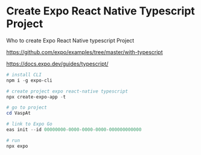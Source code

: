 # Create Expo React Native Typescript Project
Who to create Expo React Native typescript Project

https://github.com/expo/examples/tree/master/with-typescript

https://docs.expo.dev/guides/typescript/

```powershell
# install CLI
npm i -g expo-cli

# create project expo react-native typescript
npx create-expo-app -t

# go to project
cd VaspAt

# link to Expo Go
eas init --id 00000000-0000-0000-0000-000000000000

# run
npx expo

```
